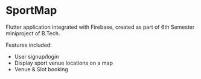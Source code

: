 # SportMap

Flutter application integrated with Firebase, created as part of 6th Semester miniproject of B.Tech.

Features included:
- User signup/login
- Display sport venue locations on a map
- Venue & Slot booking

